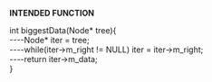 **INTENDED FUNCTION**

int biggestData(Node* tree){  <br/>
----Node* iter = tree;</br>
----while(iter->m_right != NULL) iter = iter->m_right;</br>
----return iter->m_data;</br>
}
